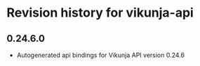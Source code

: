 # Revision history for vikunja-api

## 0.24.6.0

* Autogenerated api bindings for Vikunja API version 0.24.6
